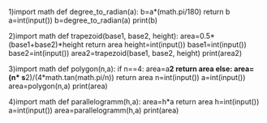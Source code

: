 1)import math
def degree_to_radian(a):
 b=a*(math.pi/180)
 return b
a=int(input())
b=degree_to_radian(a)
print(b)

2)import math
def trapezoid(base1, base2, height):
  area=0.5*(base1+base2)*height
  return area
height=int(input())
base1=int(input())
base2=int(input())
area2=trapezoid(base1, base2, height)
print(area2)

3)import math
def polygon(n,a):
 if n==4:
     area=a**2
     return area
 else: 
     area=(n* s**2)/(4*math.tan(math.pi/n))
     return area
n=int(input())
a=int(input())
area=polygon(n,a)
print(area)

4)import math
def parallelogramm(h,a):
     area=h*a
     return area
h=int(input())
a=int(input())
area=parallelogramm(h,a)
print(area)

